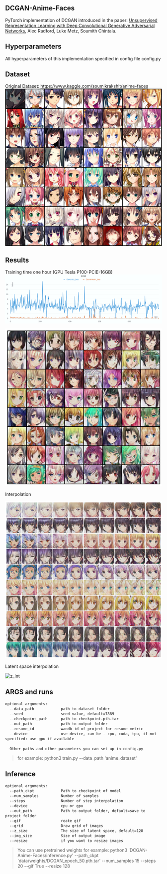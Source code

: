## DCGAN-Anime-Faces
PyTorch implementation of DCGAN introduced in the paper: [Unsupervised Representation Learning with Deep Convolutional Generative Adversarial Networks](https://arxiv.org/abs/1511.06434), Alec Radford, Luke Metz, Soumith Chintala.

## Hyperparameters
All hyperparameters of this implementation specified in config file config.py

## Dataset
Original Dataset: https://www.kaggle.com/soumikrakshit/anime-faces
![dataset](https://raw.githubusercontent.com/ErrorInever/DCGAN-Anime-Faces/master/data/image_demonstration/Figure_1.png)

## Results
Training time one hour (GPU Tesla P100-PCIE-16GB)
![loss](https://github.com/ErrorInever/DCGAN-Anime-Faces/blob/master/data/image_demonstration/W%26B%20Chart%204_22_2021%2C%2010_27_45%20PM.png)


![batch](https://github.com/ErrorInever/DCGAN-Anime-Faces/blob/master/data/image_demonstration/res.png)


Interpolation

![int](https://github.com/ErrorInever/DCGAN-Anime-Faces/blob/master/data/image_demonstration/__results___27_1.png)


Latent space interpolation

![z_int](https://github.com/ErrorInever/DCGAN-Anime-Faces/blob/master/data/image_demonstration/int_z_dim.gif)


## ARGS and runs
    optional arguments:
      --data_path            path to dataset folder
      --seed                 seed value, default=7889
      --checkpoint_path      path to checkpoint.pth.tar
      --out_path             path to output folder
      --resume_id            wandb id of project for resume metric
      --device               use device, can be - cpu, cuda, tpu, if not specified: use gpu if available

      Other paths and other parameters you can set up in config.py
   > for example: python3 train.py --data_path 'anime_dataset'
    
   
## Inference
    optional arguments:
      --path_ckpt            Path to checkpoint of model
      --num_samples          Number of samples
      --steps                Number of step interpolation
      --device               cpu or gpu
      --out_path             Path to output folder, default=save to project folder
      --gif                  reate gif
      --grid                 Draw grid of images
      --z_size               The size of latent space, default=128
      --img_size             Size of output image
      --resize               if you want to resize images

   > You can use pretrained weights
   > for example: python3 'DCGAN-Anime-Faces/inference.py' --path_ckpt 'data/weights/DCGAN_epoch_50.pth.tar' --num_samples 15 --steps 20 --gif True --resize 128
